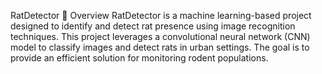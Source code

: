 RatDetector 🐀
Overview
RatDetector is a machine learning-based project designed to identify and detect rat presence using image recognition techniques. This project leverages a convolutional neural network (CNN) model to classify images and detect rats in urban settings. The goal is to provide an efficient solution for monitoring rodent populations.
